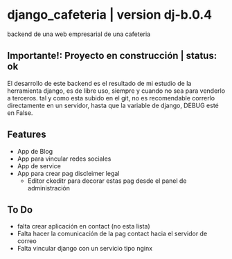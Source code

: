# django_cafeteria | version dj-b.0.4
backend de una web empresarial de una cafeteria

## Importante!: Proyecto en construcción | status: ok

El desarrollo de este backend es el resultado de mi estudio de la herramienta django, es de libre uso, siempre y cuando no sea para venderlo a terceros.
tal y como esta subido en el git, no es recomendable correrlo directamente en un servidor, hasta que la variable de django, DEBUG esté en False.

## Features
- App de Blog
- App para vincular redes sociales
- App de service
- App para crear pag discleimer legal
    - Editor ckeditr para decorar estas pag desde el panel de administración

## To Do
- falta crear aplicación en contact (no esta lista)
- Falta hacer la comunicación de la pag contact hacia el servidor de correo
- Falta vincular django con un servicio tipo nginx 